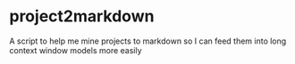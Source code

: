 # project2markdown
A script to help me mine projects to markdown so I can feed them into long context window models more easily
